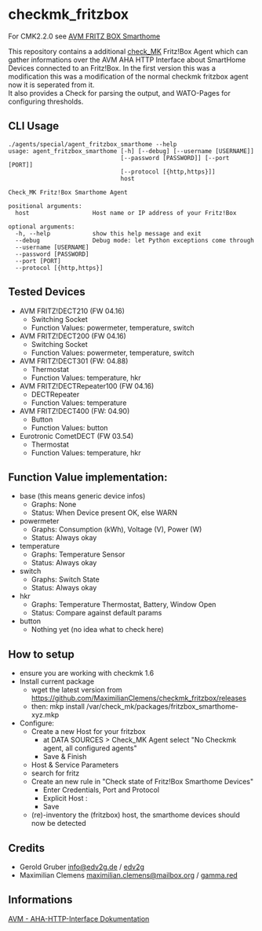 # checkmk_fritzbox

For CMK2.2.0 see [AVM FRITZ BOX Smarthome](https://thl-cmk.hopto.org/gitlab/checkmk/various/fritzbox_smarthome)

This repository contains a additional [check_MK](https://mathias-kettner.com/) Fritz!Box Agent which can gather informations over the AVM AHA HTTP Interface about SmartHome Devices connected to an Fritz!Box. In the first version this was a modification this was a modification of the normal checkmk fritzbox agent now it is seperated from it.<br>
It also provides a Check for parsing the output, and WATO-Pages for configuring thresholds.

## CLI Usage
```
./agents/special/agent_fritzbox_smarthome --help
usage: agent_fritzbox_smarthome [-h] [--debug] [--username [USERNAME]]
                                [--password [PASSWORD]] [--port [PORT]]
                                [--protocol [{http,https}]]
                                host

Check_MK Fritz!Box Smarthome Agent

positional arguments:
  host                  Host name or IP address of your Fritz!Box

optional arguments:
  -h, --help            show this help message and exit
  --debug               Debug mode: let Python exceptions come through
  --username [USERNAME]
  --password [PASSWORD]
  --port [PORT]
  --protocol [{http,https}]
```

## Tested Devices
* AVM FRITZ!DECT210 (FW 04.16)
   * Switching Socket
   * Function Values: powermeter, temperature, switch
* AVM FRITZ!DECT200 (FW 04.16)
   * Switching Socket
   * Function Values: powermeter, temperature, switch
* AVM FRITZ!DECT301 (FW: 04.88)
   * Thermostat
   * Function Values: temperature, hkr
* AVM FRITZ!DECTRepeater100 (FW 04.16)
   * DECTRepeater
   * Function Values: temperature
* AVM FRITZ!DECT400 (FW: 04.90)
   * Button
   * Function Values: button
* Eurotronic CometDECT (FW 03.54)
   * Thermostat
   * Function Values: temperature, hkr

## Function Value implementation:
* base (this means generic device infos)
   * Graphs: None
   * Status: When Device present OK, else WARN
* powermeter
   * Graphs: Consumption (kWh), Voltage (V), Power (W)
   * Status: Always okay
* temperature
   * Graphs: Temperature Sensor
   * Status: Always okay
* switch
   * Graphs: Switch State
   * Status: Always okay
* hkr
   * Graphs: Temperature Thermostat, Battery, Window Open
   * Status: Compare against default params
* button
   * Nothing yet (no idea what to check here)

## How to setup
* ensure you are working with checkmk 1.6
* Install current package
   * wget the latest version from https://github.com/MaximilianClemens/checkmk_fritzbox/releases
   * then: mkp install /var/check_mk/packages/fritzbox_smarthome-xyz.mkp
* Configure:
   * Create a new Host for your fritzbox
     * at DATA SOURCES > Check_MK Agent select "No Checkmk agent, all configured agents"
     * Save & Finish
   * Host & Service Parameters 
   * search for fritz
   * Create an new rule in "Check state of Fritz!Box Smarthome Devices"
     * Enter Credentials, Port and Protocol
     * Explicit Host : <your fritzbox host>
     * Save
   * (re)-inventory the (fritzbox) host, the smarthome devices should now be detected

## Credits
* Gerold Gruber <info@edv2g.de> / [edv2g](https://edv2g.de/)
* Maximilian Clemens <maximilian.clemens@mailbox.org> / [gamma.red](https://gamma.red/)

## Informations
[AVM - AHA-HTTP-Interface Dokumentation](https://avm.de/fileadmin/user_upload/Global/Service/Schnittstellen/AHA-HTTP-Interface.pdf)
